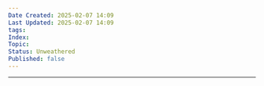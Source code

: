 ```yaml
---
Date Created: 2025-02-07 14:09
Last Updated: 2025-02-07 14:09
tags: 
Index: 
Topic: 
Status: Unweathered
Published: false
---
```

---

